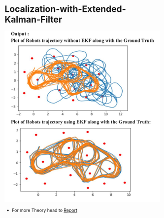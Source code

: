# Localization-with-Extended-Kalman-Filter
![Outout Image](./Output.png)

* For more Theory head to [Report](./report.pdf)
